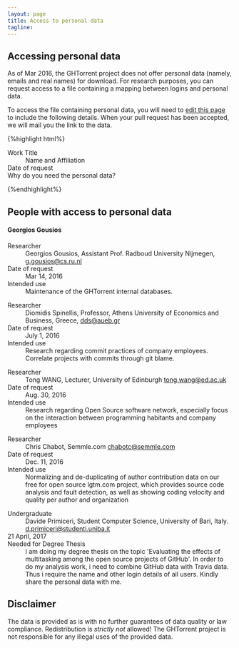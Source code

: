 ```yaml
---
layout: page
title: Access to personal data
tagline:
---
```


## Accessing personal data

As of Mar 2016, the GHTorrent project does not offer personal data
(namely, emails and real names) for download. For research purposes,
you can request access to a file containing a mapping between
logins and personal data.

To access the file containing personal data, you will need to [edit this page](https://github.com/ghtorrent/ghtorrent.org/blob/master/pers-data.md) to include the following details.
When your pull request has been accepted, we will mail you the link
to the data.

{%highlight html%}
<dl>
  <dt>Work Title</dt>
  <dd>Name and Affiliation</dd>

  <dt>Date of request</dt>
  <dd></dd>

  <dt>Why do you need the personal data?</dt>
  <dd></dd>

</dl>
{%endhighlight%}

## People with access to personal data

#### Georgios Gousios
<dl>
  <dt>Researcher</dt>
  <dd>Georgios Gousios, Assistant Prof. Radboud University Nijmegen,
  <a href="g.gousios@cs.ru.nl">g.gousios@cs.ru.nl</a> </dd>

  <dt>Date of request</dt>
  <dd>Mar 14, 2016</dd>

  <dt>Intended use</dt>
  <dd>Maintenance of the GHTorrent internal databases.</dd>

</dl>

<dl>
  <dt>Researcher</dt>
  <dd>Diomidis Spinellis, Professor, Athens University of Economics and Business, Greece,
  <a href="dds@aueb.gr">dds@aueb.gr</a> </dd>

  <dt>Date of request</dt>
  <dd>July 1, 2016</dd>

  <dt>Intended use</dt>
  <dd>Research regarding commit practices of company employees.  Correlate projects with commits through git blame.</dd>

</dl>

<dl>
  <dt>Researcher</dt>
  <dd>Tong WANG, Lecturer, University of Edinburgh
  <a href="tong.wang@ed.ac.uk">tong.wang@ed.ac.uk</a> </dd>

  <dt>Date of request</dt>
  <dd>Aug. 30, 2016</dd>

  <dt>Intended use</dt>
  <dd>Research regarding Open Source software network, especially focus on the interaction between programming habitants and company employees</dd>

</dl>

<dl>
  <dt>Researcher</dt>
  <dd>Chris Chabot, Semmle.com
  <a href="chabotc@semmle.com">chabotc@semmle.com</a> </dd>

  <dt>Date of request</dt>
  <dd>Dec. 11, 2016</dd>

  <dt>Intended use</dt>
  <dd>Normalizing and de-duplicating of author contribution data on our free for open source lgtm.com project, which provides source code analysis and fault detection, as well as showing coding velocity and quality per author and organization</dd>

</dl>

<dl>
  <dt>Undergraduate</dt>
  <dd>Davide Primiceri, Student Computer Science, University of Bari, Italy.
  <a href="mailto:d.primiceri@studenti.uniba.it">d.primiceri@studenti.uniba.it</a></dd>

  <dt>21 April, 2017</dt>
  <dd></dd>

  <dt>Needed for Degree Thesis</dt>
  <dd>I am doing my degree thesis on the topic 'Evaluating the effects of multitasking among the open source projects of GitHub'. In order to do my analysis work, i need to combine GitHub data with Travis data. Thus i require the name and other login details of all users. Kindly share the personal data with me.
  </dd>

</dl>

## Disclaimer

The data is provided as is with no further guarantees of data quality or law
compliance. Redistribution is *strictly not* allowed! The GHTorrent project is
not responsible for any illegal uses of the provided data.

